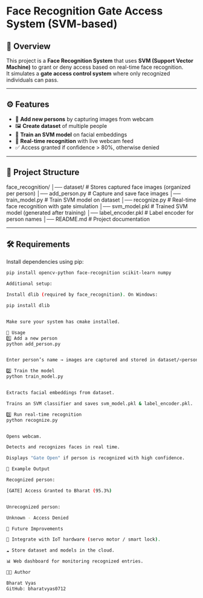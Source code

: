 # Face Recognition Gate Access System (SVM-based)

## 📌 Overview
This project is a **Face Recognition System** that uses **SVM (Support Vector Machine)** to grant or deny access based on real-time face recognition.  
It simulates a **gate access control system** where only recognized individuals can pass.

---

## ⚙️ Features
- 👤 **Add new persons** by capturing images from webcam  
- 🖼️ **Create dataset** of multiple people  
- 🧠 **Train an SVM model** on facial embeddings  
- 🎥 **Real-time recognition** with live webcam feed  
- ✅ Access granted if confidence > 80%, otherwise denied  

---

## 📂 Project Structure


face_recognition/
│── dataset/ # Stores captured face images (organized per person)
│── add_person.py # Capture and save face images
│── train_model.py # Train SVM model on dataset
│── recognize.py # Real-time face recognition with gate simulation
│── svm_model.pkl # Trained SVM model (generated after training)
│── label_encoder.pkl # Label encoder for person names
│── README.md # Project documentation


---

## 🛠️ Requirements
Install dependencies using pip:
```bash
pip install opencv-python face-recognition scikit-learn numpy

Additional setup:

Install dlib (required by face_recognition). On Windows:

pip install dlib


Make sure your system has cmake installed.

🚀 Usage
1️⃣ Add a new person
python add_person.py


Enter person’s name → images are captured and stored in dataset/<person_name>/.

2️⃣ Train the model
python train_model.py


Extracts facial embeddings from dataset.

Trains an SVM classifier and saves svm_model.pkl & label_encoder.pkl.

3️⃣ Run real-time recognition
python recognize.py


Opens webcam.

Detects and recognizes faces in real time.

Displays "Gate Open" if person is recognized with high confidence.

🧪 Example Output

Recognized person:

[GATE] Access Granted to Bharat (95.3%)


Unrecognized person:

Unknown - Access Denied

📌 Future Improvements

🔐 Integrate with IoT hardware (servo motor / smart lock).

☁️ Store dataset and models in the cloud.

📊 Web dashboard for monitoring recognized entries.

👨‍💻 Author

Bharat Vyas
GitHub: bharatvyas0712
